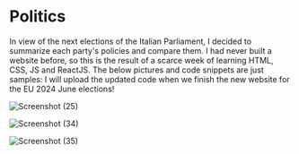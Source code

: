 # Politics
In view of the next elections of the Italian Parliament, I decided to summarize each party's policies and compare them. I had never built a website before, so this is the result of a scarce week of learning HTML, CSS, JS and ReactJS. The below pictures and code snippets are just samples: I will upload the updated code when we finish the new website for the EU 2024 June elections!


![Screenshot (25)](https://user-images.githubusercontent.com/43955533/182474954-80a67f4f-d74c-4462-aacb-d3bd86de72f4.png)



![Screenshot (34)](https://github.com/Byazh/Politics/assets/43955533/f44e8f6a-6478-48a9-bf1d-582c4af126b8)



![Screenshot (35)](https://github.com/Byazh/Politics/assets/43955533/b4d93532-094f-4301-9bd6-95c9d8be4c2b)
